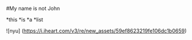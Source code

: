 #My name is not John

*this
*is
*a
*list

![nyu] (https://i.iheart.com/v3/re/new_assets/59ef8623219fe106dc1b0659)
